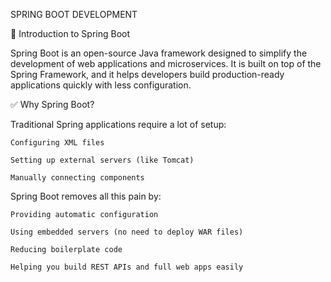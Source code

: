 SPRING BOOT DEVELOPMENT 

🌱 Introduction to Spring Boot

Spring Boot is an open-source Java framework designed to simplify the development of web applications and microservices. It is built on top of the Spring Framework, and it helps developers build production-ready applications quickly with less configuration.

✅ Why Spring Boot?

Traditional Spring applications require a lot of setup:

    Configuring XML files

    Setting up external servers (like Tomcat)

    Manually connecting components

Spring Boot removes all this pain by:

    Providing automatic configuration

    Using embedded servers (no need to deploy WAR files)

    Reducing boilerplate code

    Helping you build REST APIs and full web apps easily
